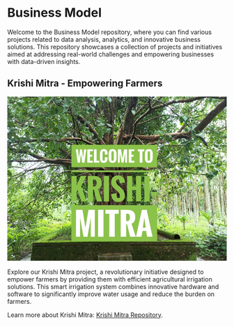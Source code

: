 # Business Model

Welcome to the Business Model repository, where you can find various projects related to data analysis, analytics, and innovative business solutions. This repository showcases a collection of projects and initiatives aimed at addressing real-world challenges and empowering businesses with data-driven insights.

## Krishi Mitra - Empowering Farmers

![Krishi Mitra Repository](https://github.com/ashay-thamankar/Business-Model/blob/main/Krishi%20Mitra%20-%20Empowering%20Farmers/images/General%20images/Intro%20image.jpg)

Explore our Krishi Mitra project, a revolutionary initiative designed to empower farmers by providing them with efficient agricultural irrigation solutions. This smart irrigation system combines innovative hardware and software to significantly improve water usage and reduce the burden on farmers.

Learn more about Krishi Mitra: [Krishi Mitra Repository](https://github.com/ashay-thamankar/Business-Model/tree/main/Krishi%20Mitra%20-%20Empowering%20Farmers).

